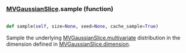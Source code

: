 ### [MVGaussianSlice](MVGaussianSlice.md).sample (function)


```py

def sample(self, size=None, seed=None, cache_sample=True)

```



Sample the underlying [MVGaussianSlice.multivariate](MVGaussianSlice.multivariate.md) distribution in the dimension
defined in [MVGaussianSlice.dimension](MVGaussianSlice.dimension.md).

